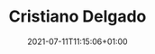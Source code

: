 ---
title: "Cristiano Delgado"
date: 2021-07-11T11:15:06+01:00
weight: 13
summary: "Able seaman"
role: "crew"
profile_image: "/people_photos/cristiano_delgado.jpg"
website: ""
---